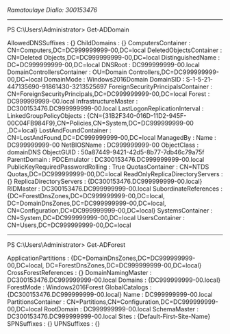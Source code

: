 *Ramatoulaye Diallo: 300153476*
************************************************************************************************************************************************
PS C:\Users\Administrator> Get-ADDomain                                                                                 

AllowedDNSSuffixes                 : {}
ChildDomains                       : {}
ComputersContainer                 : CN=Computers,DC=DC999999999-00,DC=local
DeletedObjectsContainer            : CN=Deleted Objects,DC=DC999999999-00,DC=local
DistinguishedName                  : DC=DC999999999-00,DC=local
DNSRoot                            : DC999999999-00.local
DomainControllersContainer         : OU=Domain Controllers,DC=DC999999999-00,DC=local
DomainMode                         : Windows2016Domain
DomainSID                          : S-1-5-21-447135690-91861430-3213525697
ForeignSecurityPrincipalsContainer : CN=ForeignSecurityPrincipals,DC=DC999999999-00,DC=local
Forest                             : DC999999999-00.local
InfrastructureMaster               : DC300153476.DC999999999-00.local
LastLogonReplicationInterval       :
LinkedGroupPolicyObjects           : {CN={31B2F340-016D-11D2-945F-00C04FB984F9},CN=Policies,CN=System,DC=DC999999999-00
                                     ,DC=local}
LostAndFoundContainer              : CN=LostAndFound,DC=DC999999999-00,DC=local
ManagedBy                          :
Name                               : DC999999999-00
NetBIOSName                        : DC999999999-00
ObjectClass                        : domainDNS
ObjectGUID                         : 50a87449-9421-42d5-8b77-7db46c79a75f
ParentDomain                       :
PDCEmulator                        : DC300153476.DC999999999-00.local
PublicKeyRequiredPasswordRolling   : True
QuotasContainer                    : CN=NTDS Quotas,DC=DC999999999-00,DC=local
ReadOnlyReplicaDirectoryServers    : {}
ReplicaDirectoryServers            : {DC300153476.DC999999999-00.local}
RIDMaster                          : DC300153476.DC999999999-00.local
SubordinateReferences              : {DC=ForestDnsZones,DC=DC999999999-00,DC=local,
                                     DC=DomainDnsZones,DC=DC999999999-00,DC=local,
                                     CN=Configuration,DC=DC999999999-00,DC=local}
SystemsContainer                   : CN=System,DC=DC999999999-00,DC=local
UsersContainer                     : CN=Users,DC=DC999999999-00,DC=local
********************************************************************************************************************************************
PS C:\Users\Administrator> Get-ADForest


ApplicationPartitions : {DC=DomainDnsZones,DC=DC999999999-00,DC=local, DC=ForestDnsZones,DC=DC999999999-00,DC=local}
CrossForestReferences : {}
DomainNamingMaster    : DC300153476.DC999999999-00.local
Domains               : {DC999999999-00.local}
ForestMode            : Windows2016Forest
GlobalCatalogs        : {DC300153476.DC999999999-00.local}
Name                  : DC999999999-00.local
PartitionsContainer   : CN=Partitions,CN=Configuration,DC=DC999999999-00,DC=local
RootDomain            : DC999999999-00.local
SchemaMaster          : DC300153476.DC999999999-00.local
Sites                 : {Default-First-Site-Name}
SPNSuffixes           : {}
UPNSuffixes           : {}






